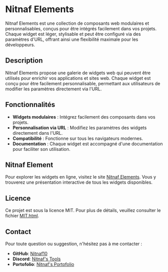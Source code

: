 # Nitnaf Elements

Nitnaf Elements est une collection de composants web modulaires et personnalisables, conçus pour être intégrés facilement dans vos projets. Chaque widget est léger, stylisable et peut être configuré via des paramètres d'URL, offrant ainsi une flexibilité maximale pour les développeurs.

## Description

Nitnaf Elements propose une galerie de widgets web qui peuvent être utilisés pour enrichir vos applications et sites web. Chaque widget est conçu pour être facilement personnalisable, permettant aux utilisateurs de modifier les paramètres directement via l'URL.

## Fonctionnalités

- **Widgets modulaires** : Intégrez facilement des composants dans vos projets.
- **Personnalisation via URL** : Modifiez les paramètres des widgets directement dans l'URL.
- **Compatibilité** : Fonctionne sur tous les navigateurs modernes.
- **Documentation** : Chaque widget est accompagné d'une documentation pour faciliter son utilisation.

## Nitnaf Element

Pour explorer les widgets en ligne, visitez le site [Nitnaf Elements](https://nitnaf10.github.io/Nitnaf-Elements/). Vous y trouverez une présentation interactive de tous les widgets disponibles.

## Licence

Ce projet est sous la licence MIT. Pour plus de détails, veuillez consulter le fichier [MIT.html](MIT.html).

## Contact

Pour toute question ou suggestion, n'hésitez pas à me contacter :

- **GitHub**: [Nitnaf10](https://github.com/Nitnaf10)
- **Discord**: [Nitnaf's Tools](https://discord.gg/XVyHTVMwU4)
- **Portofolio**: [Nitnaf's Portofolio](https://nitnaf10.github.io/Portofolio/)
